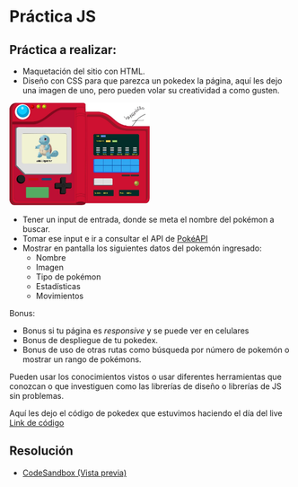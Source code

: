# Práctica JS

## Práctica a realizar:
- Maquetación del sitio con HTML.
- Diseño con CSS para que parezca un pokedex la página, aquí les dejo una imagen de uno, pero pueden volar su creatividad a como gusten.

[<img src="example/pokedex.jpg" alt="Pokedex" width="250px" />](example/pokedex.jpg "Pokedex")

- Tener un input de entrada, donde se meta el nombre del pokémon a buscar.
- Tomar ese input e ir a consultar el API de [PokéAPI](https://pokeapi.co/)
- Mostrar en pantalla los siguientes datos del pokemón ingresado:
    - Nombre
    - Imagen
    - Tipo de pokémon
    - Estadísticas
    - Movimientos

Bonus:
- Bonus si tu página es *responsive* y se puede ver en celulares
- Bonus de despliegue de tu pokedex.
- Bonus de uso de otras rutas como búsqueda por número de pokemón o mostrar un rango de pokémons.

Pueden usar los conocimientos vistos o usar diferentes herramientas que conozcan o que investiguen como las librerías de diseño o librerías de JS sin problemas.

Aquí les dejo el código de pokedex que estuvimos haciendo el día del live [Link de código](example/pokedex.js)

## Resolución
- [CodeSandbox (Vista previa)](https://rebrand.ly/JSPokedex)